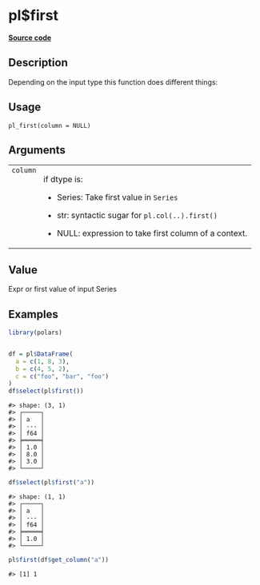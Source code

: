 
# pl$first

[**Source code**](https://github.com/pola-rs/r-polars/tree/4c60e4ba5981c539b9639261157303d78f545b69/R/functions__lazy.R#L156)

## Description

Depending on the input type this function does different things:

## Usage

<pre><code class='language-R'>pl_first(column = NULL)
</code></pre>

## Arguments

<table>
<tr>
<td style="white-space: nowrap; font-family: monospace; vertical-align: top">
<code id="pl_first_:_column">column</code>
</td>
<td>

if dtype is:

<ul>
<li>

Series: Take first value in <code>Series</code>

</li>
<li>

str: syntactic sugar for
<code style="white-space: pre;">pl.col(..).first()</code>

</li>
<li>

NULL: expression to take first column of a context.

</li>
</ul>
</td>
</tr>
</table>

## Value

Expr or first value of input Series

## Examples

``` r
library(polars)


df = pl$DataFrame(
  a = c(1, 8, 3),
  b = c(4, 5, 2),
  c = c("foo", "bar", "foo")
)
df$select(pl$first())
```

    #> shape: (3, 1)
    #> ┌─────┐
    #> │ a   │
    #> │ --- │
    #> │ f64 │
    #> ╞═════╡
    #> │ 1.0 │
    #> │ 8.0 │
    #> │ 3.0 │
    #> └─────┘

``` r
df$select(pl$first("a"))
```

    #> shape: (1, 1)
    #> ┌─────┐
    #> │ a   │
    #> │ --- │
    #> │ f64 │
    #> ╞═════╡
    #> │ 1.0 │
    #> └─────┘

``` r
pl$first(df$get_column("a"))
```

    #> [1] 1
